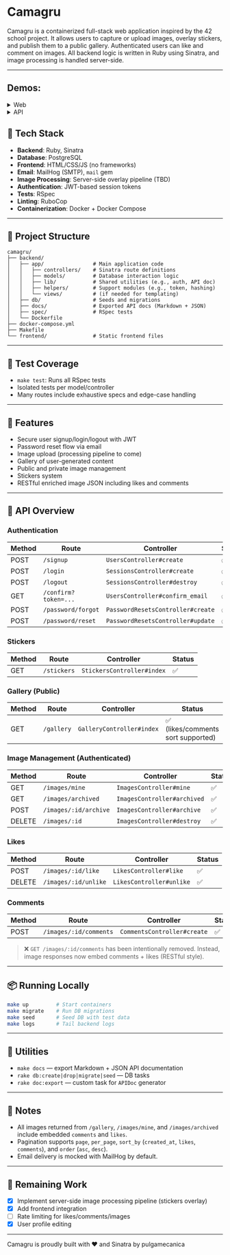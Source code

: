 # Camagru

Camagru is a containerized full-stack web application inspired by the 42 school project. It allows users to capture or upload images, overlay stickers, and publish them to a public gallery. Authenticated users can like and comment on images. All backend logic is written in Ruby using Sinatra, and image processing is handled server-side.

---

## Demos:

<details><summary>Web</summary>

https://github.com/user-attachments/assets/00bffa21-4003-45ae-a773-cc5467a1bf76
</details>

<details><summary>API</summary>

https://github.com/user-attachments/assets/47a110a0-7d08-4a94-80b0-b607da8cd7c7
</details>


## 🧱 Tech Stack

* **Backend**: Ruby, Sinatra
* **Database**: PostgreSQL
* **Frontend**: HTML/CSS/JS (no frameworks)
* **Email**: MailHog (SMTP), `mail` gem
* **Image Processing**: Server-side overlay pipeline (TBD)
* **Authentication**: JWT-based session tokens
* **Tests**: RSpec
* **Linting**: RuboCop
* **Containerization**: Docker + Docker Compose

---

## 📁 Project Structure

```
camagru/
├── backend/
│   ├── app/                # Main application code
│   │   ├── controllers/    # Sinatra route definitions
│   │   ├── models/         # Database interaction logic
│   │   ├── lib/            # Shared utilities (e.g., auth, API doc)
│   │   ├── helpers/        # Support modules (e.g., token, hashing)
│   │   └── views/          # (if needed for templating)
│   ├── db/                 # Seeds and migrations
│   ├── docs/               # Exported API docs (Markdown + JSON)
│   ├── spec/               # RSpec tests
│   └── Dockerfile
├── docker-compose.yml
├── Makefile
└── frontend/               # Static frontend files
```

---

## 🧪 Test Coverage

* `make test`: Runs all RSpec tests
* Isolated tests per model/controller
* Many routes include exhaustive specs and edge-case handling

---

## 🚀 Features

* Secure user signup/login/logout with JWT
* Password reset flow via email
* Image upload (processing pipeline to come)
* Gallery of user-generated content
* Public and private image management
* Stickers system
* RESTful enriched image JSON including likes and comments

---

## 🧾 API Overview

### Authentication

| Method | Route                | Controller                        | Status |
| ------ | -------------------- | --------------------------------- | ------ |
| POST   | `/signup`            | `UsersController#create`          | ✅      |
| POST   | `/login`             | `SessionsController#create`       | ✅      |
| POST   | `/logout`            | `SessionsController#destroy`      | ✅      |
| GET    | `/confirm?token=...` | `UsersController#confirm_email`   | ✅      |
| POST   | `/password/forgot`   | `PasswordResetsController#create` | ✅      |
| POST   | `/password/reset`    | `PasswordResetsController#update` | ✅      |

### Stickers

| Method | Route       | Controller                 | Status |
| ------ | ----------- | -------------------------- | ------ |
| GET    | `/stickers` | `StickersController#index` | ✅      |

### Gallery (Public)

| Method | Route      | Controller                | Status                            |
| ------ | ---------- | ------------------------- | --------------------------------- |
| GET    | `/gallery` | `GalleryController#index` | ✅ (likes/comments sort supported) |

### Image Management (Authenticated)

| Method | Route                 | Controller                  | Status |
| ------ | --------------------- | --------------------------- | ------ |
| GET    | `/images/mine`        | `ImagesController#mine`     | ✅      |
| GET    | `/images/archived`    | `ImagesController#archived` | ✅      |
| POST   | `/images/:id/archive` | `ImagesController#archive`  | ✅      |
| DELETE | `/images/:id`         | `ImagesController#destroy`  | ✅      |

### Likes

| Method | Route                | Controller               | Status |
| ------ | -------------------- | ------------------------ | ------ |
| POST   | `/images/:id/like`   | `LikesController#like`   | ✅      |
| DELETE | `/images/:id/unlike` | `LikesController#unlike` | ✅      |

### Comments

| Method | Route                  | Controller                  | Status |
| ------ | ---------------------- | --------------------------- | ------ |
| POST   | `/images/:id/comments` | `CommentsController#create` | ✅      |

> ❌ `GET /images/:id/comments` has been intentionally removed.
> Instead, image responses now embed comments + likes (RESTful style).

---

## 📦 Running Locally

```bash
make up         # Start containers
make migrate    # Run DB migrations
make seed       # Seed DB with test data
make logs       # Tail backend logs
```

---

## 🧰 Utilities

* `make docs` — export Markdown + JSON API documentation
* `rake db:create|drop|migrate|seed` — DB tasks
* `rake doc:export` — custom task for `APIDoc` generator

---

## 📌 Notes

* All images returned from `/gallery`, `/images/mine`, and `/images/archived` include embedded `comments` and `likes`.
* Pagination supports `page`, `per_page`, `sort_by` (`created_at`, `likes`, `comments`), and `order` (`asc`, `desc`).
* Email delivery is mocked with MailHog by default.

---

## 🏁 Remaining Work

* [x] Implement server-side image processing pipeline (stickers overlay)
* [x] Add frontend integration
* [ ] Rate limiting for likes/comments/images
* [x] User profile editing

---

Camagru is proudly built with ❤️ and Sinatra by pulgamecanica
